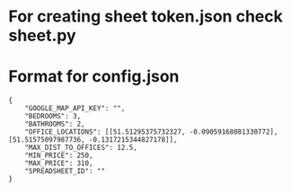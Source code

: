 # For creating sheet token.json check sheet.py

# Format for config.json
```
{
    "GOOGLE_MAP_API_KEY": "",
    "BEDROOMS": 3,
    "BATHROOMS": 2,
    "OFFICE_LOCATIONS": [[51.51295375732327, -0.09059168081330772], [51.51575097987736, -0.1317215344827178]],
    "MAX_DIST_TO_OFFICES": 12.5,
    "MIN_PRICE": 250,
    "MAX_PRICE": 310,
    "SPREADSHEET_ID": ""
}
```